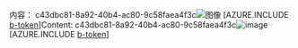 <span data-ttu-id="4734a-101">内容： c43dbc81-8a92-40b4-ac80-9c58faea4f3c![图像](a12298cd-138d-4ca7-9403-e57186191278.png)
[AZURE.INCLUDE [b-token](cde15633-8477-4d5d-aa49-6b20dd02839f.md)]</span><span class="sxs-lookup"><span data-stu-id="4734a-101">Content: c43dbc81-8a92-40b4-ac80-9c58faea4f3c![image](a12298cd-138d-4ca7-9403-e57186191278.png)
[AZURE.INCLUDE [b-token](cde15633-8477-4d5d-aa49-6b20dd02839f.md)]</span></span>
